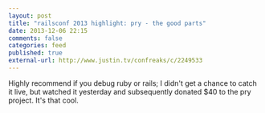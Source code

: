 ```yaml
---
layout: post
title: "railsconf 2013 highlight: pry - the good parts"
date: 2013-12-06 22:15
comments: false
categories: feed
published: true
external-url: http://www.justin.tv/confreaks/c/2249533
---
```

 Highly recommend if you debug ruby or rails; I didn't get a chance to catch it live, but watched it yesterday and subsequently donated $40 to the pry project. It's that cool.
<!--more-->

